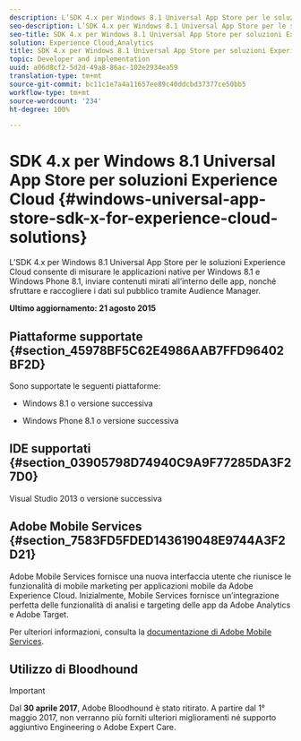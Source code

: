 ```yaml
---
description: L’SDK 4.x per Windows 8.1 Universal App Store per le soluzioni Experience Cloud consente di misurare le applicazioni native per Windows 8.1 e Windows Phone 8.1, inviare contenuti mirati all’interno delle app, nonché sfruttare e raccogliere i dati sul pubblico tramite Audience Manager.
seo-description: L’SDK 4.x per Windows 8.1 Universal App Store per le soluzioni Experience Cloud consente di misurare le applicazioni native per Windows 8.1 e Windows Phone 8.1, inviare contenuti mirati all’interno delle app, nonché sfruttare e raccogliere i dati sul pubblico tramite Audience Manager.
seo-title: SDK 4.x per Windows 8.1 Universal App Store per soluzioni Experience Cloud
solution: Experience Cloud,Analytics
title: SDK 4.x per Windows 8.1 Universal App Store per soluzioni Experience Cloud
topic: Developer and implementation
uuid: a06d8cf2-5d2d-49a8-86ac-102e2934ea59
translation-type: tm+mt
source-git-commit: bc11c1e7a4a11657ee89c40ddcbd37377ce50bb5
workflow-type: tm+mt
source-wordcount: '234'
ht-degree: 100%

---
```



# SDK 4.x per Windows 8.1 Universal App Store per soluzioni Experience Cloud {#windows-universal-app-store-sdk-x-for-experience-cloud-solutions}

L’SDK 4.x per Windows 8.1 Universal App Store per le soluzioni Experience Cloud consente di misurare le applicazioni native per Windows 8.1 e Windows Phone 8.1, inviare contenuti mirati all’interno delle app, nonché sfruttare e raccogliere i dati sul pubblico tramite Audience Manager.

**Ultimo aggiornamento: 21 agosto 2015**

## Piattaforme supportate {#section_45978BF5C62E4986AAB7FFD96402BF2D}

Sono supportate le seguenti piattaforme:

* Windows 8.1 o versione successiva

* Windows Phone 8.1 o versione successiva

## IDE supportati {#section_03905798D74940C9A9F77285DA3F27D0}

Visual Studio 2013 o versione successiva

## Adobe Mobile Services {#section_7583FD5FDED143619048E9744A3F2D21}

Adobe Mobile Services fornisce una nuova interfaccia utente che riunisce le funzionalità di mobile marketing per applicazioni mobile da Adobe Experience Cloud. Inizialmente, Mobile Services fornisce un’integrazione perfetta delle funzionalità di analisi e targeting delle app da Adobe Analytics e Adobe Target.

Per ulteriori informazioni, consulta la [documentazione di Adobe Mobile Services](/help/using/home.md).

## Utilizzo di Bloodhound

>[!IMPORTANT]
>
>Dal **30 aprile 2017**, Adobe Bloodhound è stato ritirato. A partire dal 1° maggio 2017, non verranno più forniti ulteriori miglioramenti né supporto aggiuntivo Engineering o Adobe Expert Care.
